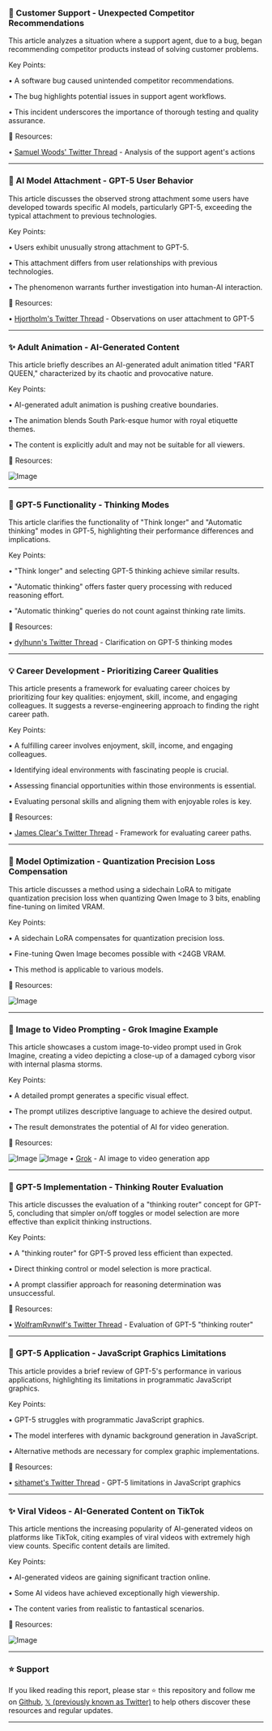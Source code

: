### 🤖 Customer Support - Unexpected Competitor Recommendations

This article analyzes a situation where a support agent, due to a bug, began recommending competitor products instead of solving customer problems.

Key Points:

• A software bug caused unintended competitor recommendations.

• The bug highlights potential issues in support agent workflows.

• This incident underscores the importance of thorough testing and quality assurance.


🔗 Resources:

• [Samuel Woods' Twitter Thread](https://x.com/samuelwoods_/status/1954528662713401702) - Analysis of the support agent's actions


---
### 🤖 AI Model Attachment - GPT-5 User Behavior

This article discusses the observed strong attachment some users have developed towards specific AI models, particularly GPT-5, exceeding the typical attachment to previous technologies.

Key Points:

• Users exhibit unusually strong attachment to GPT-5.

• This attachment differs from user relationships with previous technologies.

• The phenomenon warrants further investigation into human-AI interaction.


🔗 Resources:

• [Hjortholm's Twitter Thread](https://x.com/sama/status/1954703747495649670) - Observations on user attachment to GPT-5


---
### ✨ Adult Animation - AI-Generated Content

This article briefly describes an AI-generated adult animation titled "FART QUEEN," characterized by its chaotic and provocative nature.

Key Points:

• AI-generated adult animation is pushing creative boundaries.

• The animation blends South Park-esque humor with royal etiquette themes.

• The content is explicitly adult and may not be suitable for all viewers.


🔗 Resources:

![Image](https://pbs.twimg.com/amplify_video_thumb/1954257806409752576/img/w_u28qupllkRdo5C.jpg)


---
### 🤖 GPT-5 Functionality - Thinking Modes

This article clarifies the functionality of "Think longer" and "Automatic thinking" modes in GPT-5, highlighting their performance differences and implications.

Key Points:

• "Think longer" and selecting GPT-5 thinking achieve similar results.

• "Automatic thinking" offers faster query processing with reduced reasoning effort.

• "Automatic thinking" queries do not count against thinking rate limits.


🔗 Resources:

• [dylhunn's Twitter Thread](https://x.com/dylhunn/status/1954574426315596224) - Clarification on GPT-5 thinking modes


---
### 💡 Career Development -  Prioritizing Career Qualities

This article presents a framework for evaluating career choices by prioritizing four key qualities: enjoyment, skill, income, and engaging colleagues. It suggests a reverse-engineering approach to finding the right career path.

Key Points:

• A fulfilling career involves enjoyment, skill, income, and engaging colleagues.

• Identifying ideal environments with fascinating people is crucial.

•  Assessing financial opportunities within those environments is essential.

• Evaluating personal skills and aligning them with enjoyable roles is key.


🔗 Resources:

• [James Clear's Twitter Thread](https://x.com/JamesClear/status/1289934540199342082) - Framework for evaluating career paths.


---
### 🤖 Model Optimization -  Quantization Precision Loss Compensation

This article discusses a method using a sidechain LoRA to mitigate quantization precision loss when quantizing Qwen Image to 3 bits, enabling fine-tuning on limited VRAM.

Key Points:

• A sidechain LoRA compensates for quantization precision loss.

•  Fine-tuning Qwen Image becomes possible with <24GB VRAM.

• This method is applicable to various models.


🔗 Resources:

![Image](https://pbs.twimg.com/media/Gx9SotEXQAAycXc?format=jpg&name=small)


---
### 🚀 Image to Video Prompting - Grok Imagine Example

This article showcases a custom image-to-video prompt used in Grok Imagine, creating a video depicting a close-up of a damaged cyborg visor with internal plasma storms.

Key Points:

• A detailed prompt generates a specific visual effect.

•  The prompt utilizes descriptive language to achieve the desired output.

• The result demonstrates the potential of AI for video generation.


🔗 Resources:

![Image](https://pbs.twimg.com/amplify_video_thumb/1954556977301823489/img/LwanqzHpvpgLDSlC.jpg)
![Image](https://pbs.twimg.com/amplify_video_thumb/1954539155620274176/img/8S_MsikO1SIWZfgP?format=jpg&name=240x240)
• [Grok](https://apps.apple.com/app/grok/id6670324846) - AI image to video generation app


---
### 🤖 GPT-5 Implementation -  Thinking Router Evaluation

This article discusses the evaluation of a "thinking router" concept for GPT-5, concluding that simpler on/off toggles or model selection are more effective than explicit thinking instructions.

Key Points:

•  A "thinking router" for GPT-5 proved less efficient than expected.

• Direct thinking control or model selection is more practical.

• A prompt classifier approach for reasoning determination was unsuccessful.


🔗 Resources:

• [WolframRvnwlf's Twitter Thread](https://x.com/WolframRvnwlf/status/1954526348011004180) - Evaluation of GPT-5 "thinking router"


---
### 🤖 GPT-5 Application -  JavaScript Graphics Limitations

This article provides a brief review of GPT-5's performance in various applications, highlighting its limitations in programmatic JavaScript graphics.

Key Points:

• GPT-5 struggles with programmatic JavaScript graphics.

• The model interferes with dynamic background generation in JavaScript.

• Alternative methods are necessary for complex graphic implementations.


🔗 Resources:

• [sithamet's Twitter Thread](https://x.com/sithamet/status/1954525589915750810) - GPT-5 limitations in JavaScript graphics


---
### ✨ Viral Videos - AI-Generated Content on TikTok

This article mentions the increasing popularity of AI-generated videos on platforms like TikTok, citing examples of viral videos with extremely high view counts.  Specific content details are limited.

Key Points:

• AI-generated videos are gaining significant traction online.

• Some AI videos have achieved exceptionally high viewership.

• The content varies from realistic to fantastical scenarios.


🔗 Resources:

![Image](https://pbs.twimg.com/amplify_video_thumb/1954449544730796032/img/RQQhyMw4qTavyVFl.jpg)


---

### ⭐️ Support

If you liked reading this report, please star ⭐️ this repository and follow me on [Github](https://github.com/Drix10), [𝕏 (previously known as Twitter)](https://x.com/DRIX_10_) to help others discover these resources and regular updates.

---